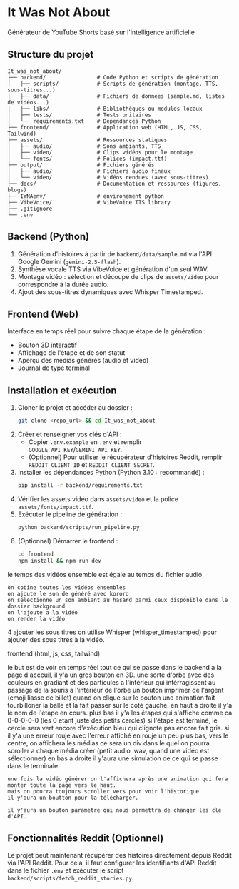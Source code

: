 # It Was Not About
Générateur de YouTube Shorts basé sur l'intelligence artificielle

## Structure du projet
```
It_was_not_about/
├── backend/                # Code Python et scripts de génération
│   ├── scripts/            # Scripts de génération (montage, TTS, sous-titres...)
│   ├── data/               # Fichiers de données (sample.md, listes de vidéos...)
│   ├── libs/               # Bibliothèques ou modules locaux
│   ├── tests/              # Tests unitaires
│   └── requirements.txt    # Dépendances Python
├── frontend/               # Application web (HTML, JS, CSS, Tailwind)
├── assets/                 # Ressources statiques
│   ├── audio/              # Sons ambiants, TTS
│   ├── video/              # Clips vidéos pour le montage
│   └── fonts/              # Polices (impact.ttf)
├── output/                 # Fichiers générés
│   ├── audio/              # Fichiers audio finaux
│   └── video/              # Vidéos rendues (avec sous-titres)
├── docs/                   # Documentation et ressources (figures, blogs)
├── IWNAenv/                # environement python
├── VibeVoice/              # VibeVoice TTS library
├── .gitignore
└── .env
```

## Backend (Python)
1. Génération d'histoires à partir de `backend/data/sample.md` via l'API Google Gemini (`gemini-2.5-flash`).
2. Synthèse vocale TTS via VibeVoice et génération d'un seul WAV.
3. Montage vidéo : sélection et découpe de clips de `assets/video` pour correspondre à la durée audio.
4. Ajout des sous-titres dynamiques avec Whisper Timestamped.

## Frontend (Web)
Interface en temps réel pour suivre chaque étape de la génération :
- Bouton 3D interactif
- Affichage de l'étape et de son statut
- Aperçu des médias générés (audio et vidéo)
- Journal de type terminal

## Installation et exécution
1. Cloner le projet et accéder au dossier :
    ```bash
    git clone <repo_url> && cd It_was_not_about
    ```
2. Créer et renseigner vos clés d'API :
     - Copier `.env.example` en `.env` et remplir `GOOGLE_API_KEY`/`GEMINI_API_KEY`.
     - (Optionnel) Pour utiliser le récupérateur d'histoires Reddit, remplir `REDDIT_CLIENT_ID` et `REDDIT_CLIENT_SECRET`.
3. Installer les dépendances Python (Python 3.10+ recommandé) :
    ```bash
    pip install -r backend/requirements.txt
    ```
4. Vérifier les assets vidéo dans `assets/video` et la police `assets/fonts/impact.ttf`.
5. Exécuter le pipeline de génération :
    ```bash
    python backend/scripts/run_pipeline.py
    ```
6. (Optionnel) Démarrer le frontend :
    ```bash
    cd frontend
    npm install && npm run dev
    ```
le temps des vidéos ensemble est égale au temps du fichier audio
    
    on cobine toutes les vidéos ensembles
    on ajoute le son de généré avec kororo
    on sélectionne un son ambiant au hasard parmi ceux disponible dans le dossier background
    on l'ajoute a la vidéo
    on render la vidéo

4 ajouter les sous titres
    on utilise Whisper (whisper_timestamped) pour ajouter des sous titres à la vidéo.



frontend (html, js, css, tailwind)

le but est de voir en temps réel tout ce qui se passe dans le backend
    a la page d'acceuil, il y'a un gros bouton en 3D. une sorte d'orbe avec des couleurs en gradiant et des particules a l'intérieur qui intérragissent au passage de la souris
    a l'intérieur de l'orbe un bouton imprimer de l'argent (emoji liasse de billet)
    quand on clique sur le bouton une animation fait tourbilloner la balle et la fait passer sur le coté gauche.
    en haut a droite il y'a le nom de l'étape en cours.
    plus bas il y'a les étapes qui s'affiche comme ca 0-0-0-0-0 (les 0 etant juste des petits cercles)
    si l'étape est terminé, le cercle sera vert
    encore d'exécution bleu qui clignote
    pas encore fait gris. 
    si il y'a une erreur rouje avec l'erreur affiché en rouje
    un peu plus bas, vers le centre, on affichera les médias
    ce sera un div dans le quel on pourra scroller
    a chaque média créer (petit audio .wav, quand une vidéo est sélectionner)
    en bas a droite il y'aura une simulation de ce qui se passe dans le terminale.

    une fois la vidéo générer on l'affichera après une animation qui fera monter toute la page vers le haut.
    mais on pourra toujours scroller vers pour voir l'historique
    il y'aura un boutton pour la télécharger.

    il y'aura un bouton parametre qui nous permettra de changer les clé d'API.

## Fonctionnalités Reddit (Optionnel)
Le projet peut maintenant récupérer des histoires directement depuis Reddit via l'API Reddit. 
Pour cela, il faut configurer les identifiants d'API Reddit dans le fichier `.env` et exécuter le script `backend/scripts/fetch_reddit_stories.py`.